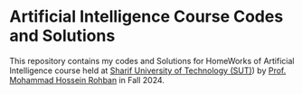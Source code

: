# Artificial Intelligence Course Codes and Solutions
This repository contains my codes and Solutions for HomeWorks of Artificial Intelligence course held at [Sharif University of Technology (SUT)](https://en.sharif.ir/))
 by [Prof. Mohammad Hossein Rohban](https://scholar.google.com/citations?user=pRyJ6FkAAAAJ&hl=en) in Fall 2024.
